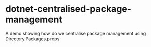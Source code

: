 # dotnet-centralised-package-management
A demo showing how do we centralise package management using Directory.Packages.props
